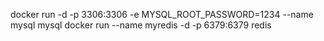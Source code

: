 docker run -d -p 3306:3306 -e MYSQL_ROOT_PASSWORD=1234 --name mysql mysql
docker run --name myredis -d -p 6379:6379 redis
